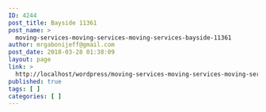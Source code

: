```yaml
---
ID: 4244
post_title: Bayside 11361
post_name: >
  moving-services-moving-services-moving-services-bayside-11361
author: mrgabonijeff@gmail.com
post_date: 2018-03-28 01:38:09
layout: page
link: >
  http://localhost/wordpress/moving-services-moving-services-moving-services-bayside-11361/
published: true
tags: [ ]
categories: [ ]
---
```

